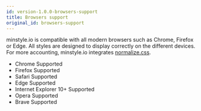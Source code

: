 ```yaml
---
id: version-1.0.0-browsers-support
title: Browsers support
original_id: browsers-support
---
```


minstyle.io is compatible with all modern browsers such as Chrome, Firefox or Edge. All styles are designed to display correctly on the different devices. For more accounting, minstyle.io integrates [normalize.css](https://necolas.github.io/normalize.css/).

* Chrome <span class="ms-label ms-small ms-success">Supported</span>
* Firefox <span class="ms-label ms-small ms-success">Supported</span>
* Safari <span class="ms-label ms-small ms-success">Supported</span>
* Edge <span class="ms-label ms-small ms-success">Supported</span>
* Internet Explorer 10+ <span class="ms-label ms-small ms-success">Supported</span>
* Opera <span class="ms-label ms-small ms-success">Supported</span>
* Brave <span class="ms-label ms-small ms-success">Supported</span>